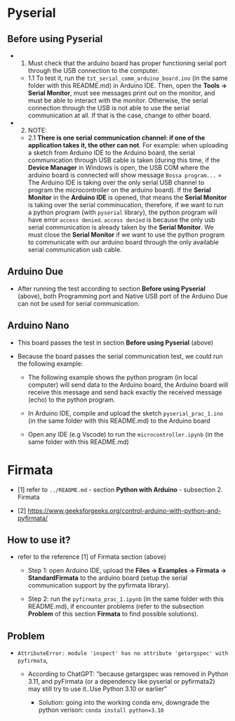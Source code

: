 # Pyserial

## Before using Pyserial

- 1. Must check that the arduino board has proper functioning serial port through the USB connection to the computer.

  - 1.1 To test it, run the `tst_serial_comm_arduino_board.ino` (in the same folder with this README.md) in Arduino IDE. Then, open the **Tools -> Serial Monitor**, must see messages print out on the monitor, and must be able to interact with the monitor. Otherwise, the serial connection through the USB is not able to use the serial communication at all. If that is the case, change to other board.

- 2. NOTE:

  - 2.1 **There is one serial communication channel: if one of the application takes it, the other can not**. For example: when uploading a sketch from Arduino IDE to the Arduino board, the serial communication through USB cable is taken (during this time, if the **Device Manager** in Windows is open, the USB COM where the arduino board is connected will show message `Bossa program...` = The Arduino IDE is taking over the only serial USB channel to program the microcontroller on the arduino board). If the **Serial Monitor** in the **Arduino IDE** is opened, that means the **Serial Monitor** is taking over the serial comminucation, therefore, if we want to run a python program (with `pyserial` library), the python program will have error `access denied`. `access denied` is because the only usb serial communication is already taken by the **Serial Monitor**. We must close the **Serial Monitor** if we want to use the python program to communicate with our arduino board through the only available serial communication usb cable.

## Arduino Due

- After running the test according to section **Before using Pyserial** (above), both Programming port and Native USB port of the Arduino Due can not be used for serial communication.

## Arduino Nano

- This board passes the test in section **Before using Pyserial** (above)

- Because the board passes the serial communication test, we could run the following example:

  - The following example shows the python program (in local computer) will send data to the Arduino board, the Arduino board will receive this message and send back exactly the received message (echo) to the python program.

  - In Arduino IDE, compile and upload the sketch `pyserial_prac_1.ino` (in the same folder with this README.md) to the Arduino board

  - Open any IDE (e.g Vscode) to run the `microcontroller.ipynb` (in the same folder with this README.md) 

# Firmata

- [1] refer to `../README.md` - section **Python with Arduino** - subsection 2. Firmata

- [2] https://www.geeksforgeeks.org/control-arduino-with-python-and-pyfirmata/

## How to use it?

- refer to the reference [1] of Firmata section (above)

  - Step 1: open Arduino IDE, upload the **Files -> Examples -> Firmata -> StandardFirmata** to the arduino board (setup the serial communication support by the pyfirmata library).

  - Step 2: run the `pyfirmata_prac_1.ipynb` (in the same folder with this README.md), if encounter problems (refer to the subsection **Problem** of this section **Firmata** to find possible solutions).

## Problem

- `AttributeError: module 'inspect' has no attribute 'getargspec' with pyfirmata`, 

  - According to ChatGPT: "because getargspec was removed in Python 3.11, and pyFirmata (or a dependency like pyserial or pyfirmata2) may still try to use it..Use Python 3.10 or earlier"

    - Solution: going into the working conda env, downgrade the python verison: `conda install python=3.10`